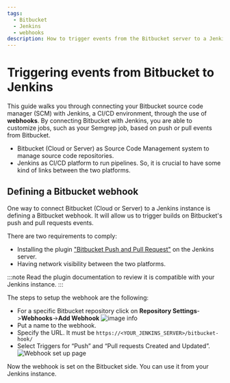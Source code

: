 ```yaml
---
tags:
  - Bitbucket
  - Jenkins
  - webhooks
description: How to trigger events from the Bitbucket server to a Jenkins instance
---
```

# Triggering events from Bitbucket to Jenkins


This guide walks you through connecting your Bitbucket source code manager (SCM) with Jenkins, a CI/CD environment, through the use of **webhooks**. By connecting Bitbucket with Jenkins, you are able to customize jobs, such as your Semgrep job, based on push or pull events from Bitbucket.
* Bitbucket (Cloud or Server) as Source Code Management system to manage source code repositories.
* Jenkins as CI/CD platform to run pipelines.
So, it is crucial to have some kind of links between the two platforms.

## Defining a Bitbucket webhook 
One way to connect Bitbucket (Cloud or Server) to a Jenkins instance is defining a Bitbucket webhook.
It will allow us to trigger builds on Bitbucket's push and pull requests events.

There are two requirements to comply:
* Installing the plugin ["Bitbucket Push and Pull Request"](https://plugins.jenkins.io/bitbucket-push-and-pull-request/) on the Jenkins server.
* Having network visibility between the two platforms.

:::note
Read the plugin documentation to review it is compatible with your Jenkins instance.
:::

The steps to setup the webhook are the following:

* For a specific Bitbucket repository click on **Repository Settings**->**Webhooks**->**Add Webhook**
![image info](/img/kb/ci-bitbucket-defining-webhook.png)
* Put a name to the webhook.
* Specify the URL. It must be `https://<YOUR_JENKINS_SERVER>/bitbucket-hook/`
* Select Triggers for “Push” and “Pull requests Created and Updated”.
![Webhook set up page](/img/kb/ci-bitbucket-select-triggers.png)

Now the webhook is set on the Bitbucket side. You can use it from your Jenkins instance.
